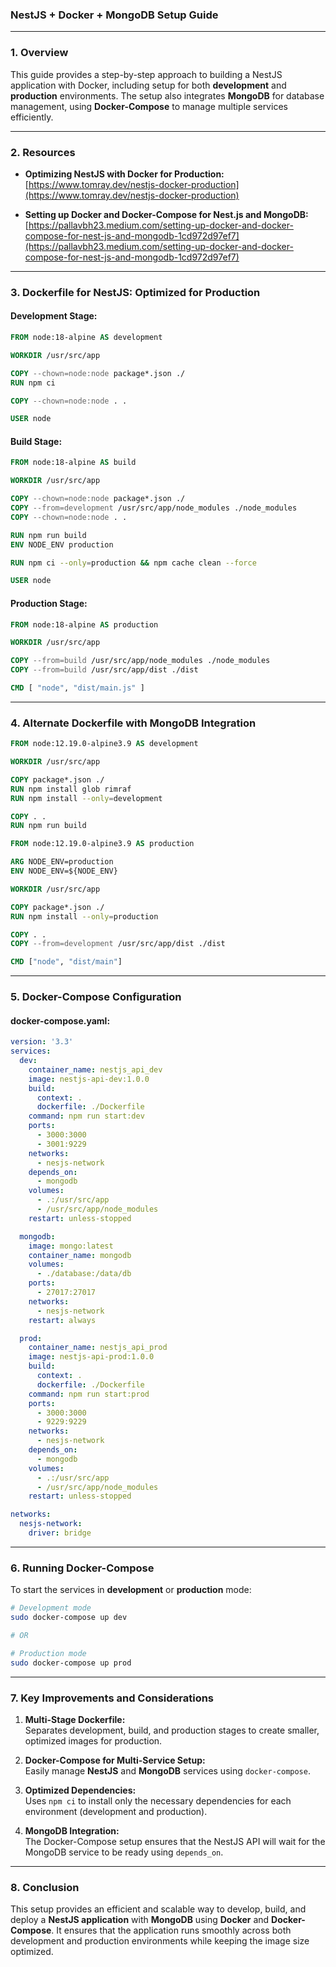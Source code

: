 ### **NestJS + Docker + MongoDB Setup Guide**

---

### **1. Overview**
This guide provides a step-by-step approach to building a NestJS application with Docker, including setup for both **development** and **production** environments. The setup also integrates **MongoDB** for database management, using **Docker-Compose** to manage multiple services efficiently.

---

### **2. Resources**
- **Optimizing NestJS with Docker for Production:**  
  [https://www.tomray.dev/nestjs-docker-production](https://www.tomray.dev/nestjs-docker-production)

- **Setting up Docker and Docker-Compose for Nest.js and MongoDB:**  
  [https://pallavbh23.medium.com/setting-up-docker-and-docker-compose-for-nest-js-and-mongodb-1cd972d97ef7](https://pallavbh23.medium.com/setting-up-docker-and-docker-compose-for-nest-js-and-mongodb-1cd972d97ef7)

---

### **3. Dockerfile for NestJS: Optimized for Production**

#### **Development Stage:**
```dockerfile
FROM node:18-alpine AS development

WORKDIR /usr/src/app

COPY --chown=node:node package*.json ./
RUN npm ci

COPY --chown=node:node . .

USER node
```

#### **Build Stage:**
```dockerfile
FROM node:18-alpine AS build

WORKDIR /usr/src/app

COPY --chown=node:node package*.json ./
COPY --from=development /usr/src/app/node_modules ./node_modules
COPY --chown=node:node . .

RUN npm run build
ENV NODE_ENV production

RUN npm ci --only=production && npm cache clean --force

USER node
```

#### **Production Stage:**
```dockerfile
FROM node:18-alpine AS production

WORKDIR /usr/src/app

COPY --from=build /usr/src/app/node_modules ./node_modules
COPY --from=build /usr/src/app/dist ./dist

CMD [ "node", "dist/main.js" ]
```

---

### **4. Alternate Dockerfile with MongoDB Integration**

```dockerfile
FROM node:12.19.0-alpine3.9 AS development

WORKDIR /usr/src/app

COPY package*.json ./
RUN npm install glob rimraf
RUN npm install --only=development

COPY . .
RUN npm run build

FROM node:12.19.0-alpine3.9 AS production

ARG NODE_ENV=production
ENV NODE_ENV=${NODE_ENV}

WORKDIR /usr/src/app

COPY package*.json ./
RUN npm install --only=production

COPY . .
COPY --from=development /usr/src/app/dist ./dist

CMD ["node", "dist/main"]
```

---

### **5. Docker-Compose Configuration**

#### **docker-compose.yaml:**
```yaml
version: '3.3'
services:
  dev:
    container_name: nestjs_api_dev
    image: nestjs-api-dev:1.0.0
    build:
      context: .
      dockerfile: ./Dockerfile
    command: npm run start:dev
    ports:
      - 3000:3000
      - 3001:9229
    networks:
      - nesjs-network
    depends_on:
      - mongodb
    volumes:
      - .:/usr/src/app
      - /usr/src/app/node_modules
    restart: unless-stopped

  mongodb:
    image: mongo:latest
    container_name: mongodb
    volumes:
      - ./database:/data/db
    ports:
      - 27017:27017
    networks:
      - nesjs-network
    restart: always

  prod:
    container_name: nestjs_api_prod
    image: nestjs-api-prod:1.0.0
    build:
      context: .
      dockerfile: ./Dockerfile
    command: npm run start:prod
    ports:
      - 3000:3000
      - 9229:9229
    networks:
      - nesjs-network
    depends_on:
      - mongodb
    volumes:
      - .:/usr/src/app
      - /usr/src/app/node_modules
    restart: unless-stopped

networks:
  nesjs-network:
    driver: bridge
```

---

### **6. Running Docker-Compose**

To start the services in **development** or **production** mode:

```bash
# Development mode
sudo docker-compose up dev

# OR

# Production mode
sudo docker-compose up prod
```

---

### **7. Key Improvements and Considerations**

1. **Multi-Stage Dockerfile:**  
   Separates development, build, and production stages to create smaller, optimized images for production.

2. **Docker-Compose for Multi-Service Setup:**  
   Easily manage **NestJS** and **MongoDB** services using `docker-compose`.

3. **Optimized Dependencies:**  
   Uses `npm ci` to install only the necessary dependencies for each environment (development and production).

4. **MongoDB Integration:**  
   The Docker-Compose setup ensures that the NestJS API will wait for the MongoDB service to be ready using `depends_on`.

---

### **8. Conclusion**

This setup provides an efficient and scalable way to develop, build, and deploy a **NestJS application** with **MongoDB** using **Docker** and **Docker-Compose**. It ensures that the application runs smoothly across both development and production environments while keeping the image size optimized.
